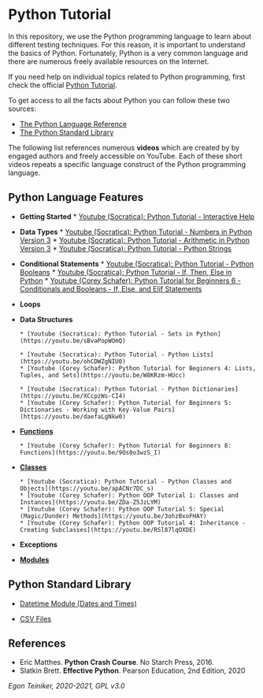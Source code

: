 # Python Tutorial

In this repository, we use the Python programming language to learn about different testing techniques.
For this reason, it is important to understand the basics of Python.
Fortunately, Python is a very common language and there are numerous freely available resources on the Internet.

If you need help on individual topics related to Python programming, first check the official
[Python Tutorial](https://docs.python.org/3/tutorial/index.html).

To get access to all the facts about Python you can follow these two sources:
* [The Python Language Reference](https://docs.python.org/3/reference/index.html)
* [The Python Standard Library](https://docs.python.org/3/library/index.html)

The following list references numerous **videos** which are created by by engaged authors and freely accessible on YouTube.
Each of these short videos repeats a specific language construct of the Python programming language.

## Python Language Features

  * **Getting Started**
        * [Youtube (Socratica):  Python Tutorial - Interactive Help](https://youtu.be/BVXv0-1Rcc8)
      
  * **Data Types** 
        * [Youtube (Socratica): Python Tutorial - Numbers in Python Version 3](https://youtu.be/_87ASgggEg0)
        * [Youtube (Socratica): Python Tutorial - Arithmetic in Python Version 3](https://youtu.be/Aj8FQRIHJSc)
        * [Youtube (Socratica): Python Tutorial - Python Strings](https://youtu.be/iAzShkKzpJo)
  
  * **Conditional Statements** 
        * [Youtube (Socratica): Python Tutorial - Python Booleans](https://youtu.be/9OK32jb_TdI)
        * [Youtube (Socratica): Python Tutorial - If, Then, Else in Python](https://youtu.be/f4KOjWS_KZs)
        * [Youtube (Corey Schafer): Python Tutorial for Beginners 6 - Conditionals and Booleans - If, Else, and Elif Statements](https://youtu.be/DZwmZ8Usvnk)
  
  * **Loops** 
  
  * **Data Structures** 
        
        * [Youtube (Socratica): Python Tutorial - Sets in Python](https://youtu.be/sBvaPopWOmQ)
      
        * [Youtube (Socratica): Python Tutorial - Python Lists](https://youtu.be/ohCDWZgNIU0)
        * [Youtube (Corey Schafer): Python Tutorial for Beginners 4: Lists, Tuples, and Sets](https://youtu.be/W8KRzm-HUcc) 

        * [Youtube (Socratica): Python Tutorial - Python Dictionaries](https://youtu.be/XCcpzWs-CI4)
        * [Youtube (Corey Schafer): Python Tutorial for Beginners 5: Dictionaries - Working with Key-Value Pairs](https://youtu.be/daefaLgNkw0)

  * [**Functions**](https://github.com/teiniker/teiniker-lectures-softwaretesting/tree/master/introduction/python/functions) 
        
        * [Youtube (Corey Schafer): Python Tutorial for Beginners 8: Functions](https://youtu.be/9Os0o3wzS_I)
  
  * [**Classes**](https://github.com/teiniker/teiniker-lectures-softwaretesting/tree/master/introduction/python/classes)
        
        * [Youtube (Socratica): Python Tutorial - Python Classes and Objects](https://youtu.be/apACNr7DC_s)
        * [Youtube (Corey Schafer): Python OOP Tutorial 1: Classes and Instances](https://youtu.be/ZDa-Z5JzLYM)
        * [Youtube (Corey Schafer): Python OOP Tutorial 5: Special (Magic/Dunder) Methods](https://youtu.be/3ohzBxoFHAY)
        * [Youtube (Corey Schafer): Python OOP Tutorial 4: Inheritance - Creating Subclasses](https://youtu.be/RSl87lqOXDE)
      
  * **Exceptions**
  
  * [**Modules**](https://github.com/teiniker/teiniker-lectures-softwaretesting/tree/master/introduction/python)
  
  
## Python Standard Library
  
  * [Datetime Module (Dates and Times)](https://youtu.be/RjMbCUpvIgw)
   
  * [CSV Files](https://youtu.be/Xi52tx6phRU)

## References
* Eric Matthes. **Python Crash Course**. No Starch Press, 2016. 
* Slatkin Brett. **Effective Python**. Pearson Education, 2nd Edition, 2020


*Egon Teiniker, 2020-2021, GPL v3.0*
